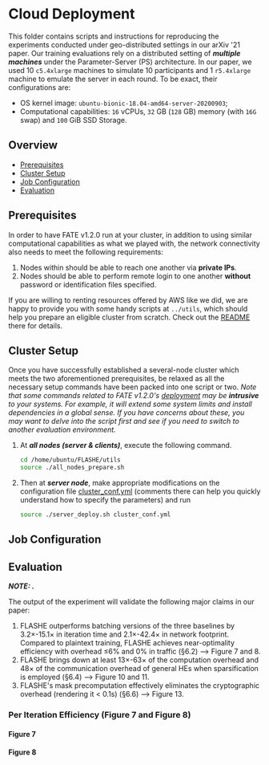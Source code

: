 # Cloud Deployment

This folder contains scripts and instructions for reproducing the experiments conducted under geo-distributed settings in our arXiv '21 paper. 
Our training evaluations rely on a distributed setting of ***multiple machines*** under the Parameter-Server (PS) architecture.
In our paper, we used 10 `c5.4xlarge` machines to simulate 10 participants and 1 `r5.4xlarge` machine to emulate the server in each round.
To be exact, their configurations are:

* OS kernel image: `ubuntu-bionic-18.04-amd64-server-20200903`;
* Computational capabilities: `16` vCPUs, `32` GB (`128` GB) memory (with `16G` swap) and `100` GiB SSD Storage.

## Overview

* [Prerequisites](#prerequisites)
* [Cluster Setup](#cluster-setup)
* [Job Configuration](#job-configuration)
* [Evaluation](#evaluation)

## Prerequisites

In order to have FATE v1.2.0 run at your cluster, in addition to using similar computational capabilities as what we played with, the network connectivity also needs to meet the following requirements:
1. Nodes within should be able to reach one another via **private IPs**.
2. Nodes should be able to perform remote login to one another **without** password or identification files specified.

If you are willing to renting resources offered by AWS like we did, we are happy to provide you with some handy scripts at `../utils`, which should help you prepare an eligible cluster from scratch. Check out the [README](../utils/README.md) there for details.

## Cluster Setup

Once you have successfully established a several-node cluster which meets the two aforementioned prerequisites,
be relaxed as all the necessary setup commands have been packed into one script or two. 
*Note that some commands related to FATE v1.2.0's [deployment](https://github.com/FederatedAI/FATE/tree/v1.2.0/cluster-deploy) may be ***intrusive*** to your systems. For example, it will extend some system limits and install dependencies in a global sense. If you have concerns about these, you may want to delve into the script first and see if you need to switch to another evaluation environment.*

1. At ***all nodes (server & clients)***, execute the following command.
    ```bash
    cd /home/ubuntu/FLASHE/utils
    source ./all_nodes_prepare.sh
    ```
2. Then at ***server node***, make appropriate modifications on the configuration file [cluster_conf.yml](./cluster_conf.yml) (comments there can help you quickly understand how to specify the parameters) and run
    ```bash
    source ./server_deploy.sh cluster_conf.yml
    ```

## Job Configuration



## Evaluation

***NOTE: .***

The output of the experiment will validate the following major claims in our paper:
1. FLASHE outperforms batching versions of the three baselines by 3.2×-15.1× in iteration time and 2.1×-42.4× in network footprint. Compared to plaintext training, FLASHE achieves near-optimality efficiency with overhead ≤6% and 0% in traffic (§6.2) —> Figure 7 and 8.
2. FLASHE brings down at least 13×-63× of the computation overhead and 48× of the communication overhead of general HEs when sparsification is employed (§6.4) —> Figure 10 and 11.
3. FLASHE's mask precomputation effectively eliminates the cryptographic overhead (rendering it < 0.1s) (§6.6) —> Figure 13.

### Per Iteration Efficiency (Figure 7 and Figure 8)

#### Figure 7

#### Figure 8
